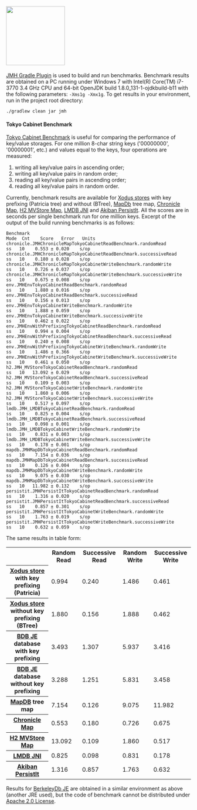 # <img src="https://raw.githubusercontent.com/wiki/jetbrains/xodus/xodus.png" width=160>

[JMH Gradle Plugin](https://github.com/melix/jmh-gradle-plugin) is used to build and run benchmarks. Benchmark results are obtained on a PC running under Windows 7 with Intel(R) Core(TM) i7-3770 3.4 GHz CPU and 64-bit OpenJDK build 1.8.0_131-1-ojdkbuild-b11 with the following parameters: `-Xms1g -Xmx1g`. To get results in your environment, run in the project root directory:

    ./gradlew clean jar jmh

#### Tokyo Cabinet Benchmark

[Tokyo Cabinet Benchmark](http://fallabs.com/tokyocabinet/benchmark.pdf) is useful for comparing the performance of key/value storages. For one million 8-char string keys ('00000000', '00000001', etc.) and values equal to the keys, four operations are measured:

1. writing all key/value pairs in ascending order;
2. writing all key/value pairs in random order;
3. reading all key/value pairs in ascending order;
4. reading all key/value pairs in random order.

Currently, benchmark results are available for [Xodus stores](https://github.com/JetBrains/xodus/wiki/Environments#stores) with key prefixing (Patricia tree) and without (BTree), [MapDb](https://github.com/jankotek/MapDB) tree map, [Chronicle Map](https://github.com/OpenHFT/Chronicle-Map), [H2 MVStore Map](http://www.h2database.com/html/mvstore.html), [LMDB JNI](https://github.com/deephacks/lmdbjni) and [Akiban PersistIt](https://github.com/pbeaman/persistit). All the scores are in seconds per single benchmark run for one million keys. Excerpt of the output of the build running benchmarks is as follows:

```
Benchmark                                                             Mode  Cnt    Score   Error   Units
chronicle.JMHChronicleMapTokyoCabinetReadBenchmark.randomRead           ss   10    0.553 ± 0.020    s/op
chronicle.JMHChronicleMapTokyoCabinetReadBenchmark.successiveRead       ss   10    0.180 ± 0.028    s/op
chronicle.JMHChronicleMapTokyoCabinetWriteBenchmark.randomWrite         ss   10    0.726 ± 0.037    s/op
chronicle.JMHChronicleMapTokyoCabinetWriteBenchmark.successiveWrite     ss   10    0.675 ± 0.008    s/op
env.JMHEnvTokyoCabinetReadBenchmark.randomRead                          ss   10    1.880 ± 0.016    s/op
env.JMHEnvTokyoCabinetReadBenchmark.successiveRead                      ss   10    0.156 ± 0.013    s/op
env.JMHEnvTokyoCabinetWriteBenchmark.randomWrite                        ss   10    1.888 ± 0.059    s/op
env.JMHEnvTokyoCabinetWriteBenchmark.successiveWrite                    ss   10    0.462 ± 0.022    s/op
env.JMHEnvWithPrefixingTokyoCabinetReadBenchmark.randomRead             ss   10    0.994 ± 0.004    s/op
env.JMHEnvWithPrefixingTokyoCabinetReadBenchmark.successiveRead         ss   10    0.240 ± 0.008    s/op
env.JMHEnvWithPrefixingTokyoCabinetWriteBenchmark.randomWrite           ss   10    1.486 ± 0.366    s/op
env.JMHEnvWithPrefixingTokyoCabinetWriteBenchmark.successiveWrite       ss   10    0.461 ± 0.050    s/op
h2.JMH_MVStoreTokyoCabinetReadBenchmark.randomRead                      ss   10   13.092 ± 0.029    s/op
h2.JMH_MVStoreTokyoCabinetReadBenchmark.successiveRead                  ss   10    0.109 ± 0.003    s/op
h2.JMH_MVStoreTokyoCabinetWriteBenchmark.randomWrite                    ss   10    1.860 ± 0.006    s/op
h2.JMH_MVStoreTokyoCabinetWriteBenchmark.successiveWrite                ss   10    0.517 ± 0.097    s/op
lmdb.JMH_LMDBTokyoCabinetReadBenchmark.randomRead                       ss   10    0.825 ± 0.004    s/op
lmdb.JMH_LMDBTokyoCabinetReadBenchmark.successiveRead                   ss   10    0.098 ± 0.001    s/op
lmdb.JMH_LMDBTokyoCabinetWriteBenchmark.randomWrite                     ss   10    0.831 ± 0.003    s/op
lmdb.JMH_LMDBTokyoCabinetWriteBenchmark.successiveWrite                 ss   10    0.178 ± 0.001    s/op
mapdb.JMHMapDbTokyoCabinetReadBenchmark.randomRead                      ss   10    7.154 ± 0.036    s/op
mapdb.JMHMapDbTokyoCabinetReadBenchmark.successiveRead                  ss   10    0.126 ± 0.004    s/op
mapdb.JMHMapDbTokyoCabinetWriteBenchmark.randomWrite                    ss   10    9.075 ± 0.030    s/op
mapdb.JMHMapDbTokyoCabinetWriteBenchmark.successiveWrite                ss   10   11.982 ± 0.132    s/op
persistit.JMHPersistItTokyoCabinetReadBenchmark.randomRead              ss   10    1.316 ± 0.020    s/op
persistit.JMHPersistItTokyoCabinetReadBenchmark.successiveRead          ss   10    0.857 ± 0.301    s/op
persistit.JMHPersistItTokyoCabinetWriteBenchmark.randomWrite            ss   10    1.763 ± 0.019    s/op
persistit.JMHPersistItTokyoCabinetWriteBenchmark.successiveWrite        ss   10    0.632 ± 0.059    s/op                                                                         
```

The same results in table form:
<table>
<tr><td></td><th>Random Read</th><th>Successive Read</th><th>Random Write</th><th>Successive Write</th></tr>
<tr><th><a href="https://github.com/JetBrains/xodus/wiki/Environments#stores">Xodus store</a> with key prefixing (Patricia)</th><td>0.994</td><td>0.240</td><td>1.486</td><td>0.461</td></tr>
<tr><th><a href="https://github.com/JetBrains/xodus/wiki/Environments#stores">Xodus store</a> without key prefixing (BTree)</th><td>1.880</td><td>0.156</td><td>1.888</td><td>0.462</td></tr>
<tr><th><a href="http://www.oracle.com/us/products/database/berkeley-db/je/overview/index.html">BDB JE</a> database with key prefixing</th><td>3.493</td><td>1.307</td><td>5.937</td><td>3.416</td></tr>
<tr><th><a href="http://www.oracle.com/us/products/database/berkeley-db/je/overview/index.html">BDB JE</a> database  without key prefixing</th><td>3.288</td><td>1.251</td><td>5.831</td><td>3.458</td></tr>
<tr><th><a href="https://github.com/jankotek/MapDB">MapDB</a> tree map</th><td>7.154</td><td>0.126</td><td>9.075</td><td>11.982</td></tr>
<tr><th><a href="https://github.com/OpenHFT/Chronicle-Map">Chronicle Map</a></th><td>0.553</td><td>0.180</td><td>0.726</td><td>0.675</td></tr>
<tr><th><a href="http://www.h2database.com/html/mvstore.html">H2 MVStore Map</a></th><td>13.092</td><td>0.109</td><td>1.860</td><td>0.517</td></tr>
<tr><th><a href="https://github.com/deephacks/lmdbjni">LMDB JNI</a></th><td>0.825</td><td>0.098</td><td>0.831</td><td>0.178</td></tr>
<tr><th><a href="https://github.com/pbeaman/persistit">Akiban PersistIt</a></th><td>1.316</td><td>0.857</td><td>1.763</td><td>0.632</td></tr>
</table>

Results for [BerkeleyDb JE](http://www.oracle.com/us/products/database/berkeley-db/je/overview/index.html) are obtained in a similar environment as above (another JRE used), but the code of benchmark cannot be distributed under [Apache 2.0 License](http://www.apache.org/licenses/LICENSE-2.0.html).